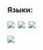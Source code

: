 
### Языки:
  <img src="https://cdn.jsdelivr.net/gh/devicons/devicon@latest/icons/c/c-original.svg" />&nbsp;
 <img src="https://cdn.jsdelivr.net/gh/devicons/devicon@latest/icons/python/python-original.svg" />&nbsp;
 <img src="https://cdn.jsdelivr.net/gh/devicons/devicon@latest/icons/csharp/csharp-original.svg" />&nbsp;
 
![](http://github-profile-summary-cards.vercel.app/api/cards/repos-per-language?username=igmunv&theme=github_dark) 
